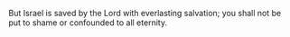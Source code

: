 But Israel is saved by the Lord with everlasting salvation; you shall not be put to shame or confounded to all eternity.

